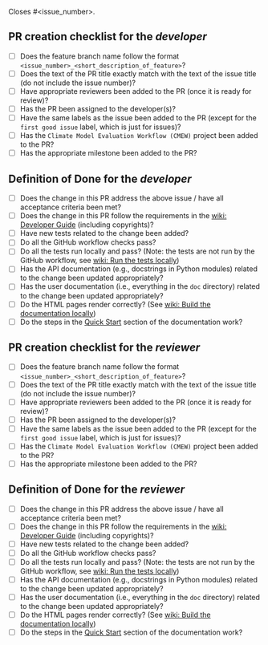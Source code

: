 Closes #<issue_number>.

## PR creation checklist for the _developer_

- [ ] Does the feature branch name follow the format `<issue_number>_<short_description_of_feature>`?
- [ ] Does the text of the PR title exactly match with the text of the issue title (do not include the issue number)?
- [ ] Have appropriate reviewers been added to the PR (once it is ready for review)?
- [ ] Has the PR been assigned to the developer(s)?
- [ ] Have the same labels as the issue been added to the PR (except for the `first good issue` label, which is just for issues)?
- [ ] Has the `Climate Model Evaluation Workflow (CMEW)` project been added to the PR?
- [ ] Has the appropriate milestone been added to the PR?

## Definition of Done for the _developer_

- [ ] Does the change in this PR address the above issue / have all acceptance criteria been met?
- [ ] Does the change in this PR follow the requirements in the [wiki: Developer Guide](https://github.com/MetOffice/CMEW/wiki/Developer-Guide) (including copyrights)?
- [ ] Have new tests related to the change been added?
- [ ] Do all the GitHub workflow checks pass?
- [ ] Do all the tests run locally and pass? (Note: the tests are not run by the GitHub workflow, see [wiki: Run the tests locally](https://github.com/MetOffice/CMEW/wiki/Developer-Guide#run-the-tests-locally))
- [ ] Has the API documentation (e.g., docstrings in Python modules) related to the change been updated appropriately?
- [ ] Has the user documentation (i.e., everything in the `doc` directory) related to the change been updated appropriately?
- [ ] Do the HTML pages render correctly? (See [wiki: Build the documentation locally](https://github.com/MetOffice/CMEW/wiki/Developer-Guide#build-the-documentation-locally))
- [ ] Do the steps in the [Quick Start](https://github.com/MetOffice/CMEW/blob/main/doc/source/user_guide/quick_start.rst) section of the documentation work?

## PR creation checklist for the _reviewer_

- [ ] Does the feature branch name follow the format `<issue_number>_<short_description_of_feature>`?
- [ ] Does the text of the PR title exactly match with the text of the issue title (do not include the issue number)?
- [ ] Have appropriate reviewers been added to the PR (once it is ready for review)?
- [ ] Has the PR been assigned to the developer(s)?
- [ ] Have the same labels as the issue been added to the PR (except for the `first good issue` label, which is just for issues)?
- [ ] Has the `Climate Model Evaluation Workflow (CMEW)` project been added to the PR?
- [ ] Has the appropriate milestone been added to the PR?

## Definition of Done for the _reviewer_

- [ ] Does the change in this PR address the above issue / have all acceptance criteria been met?
- [ ] Does the change in this PR follow the requirements in the [wiki: Developer Guide](https://github.com/MetOffice/CMEW/wiki/Developer-Guide) (including copyrights)?
- [ ] Have new tests related to the change been added?
- [ ] Do all the GitHub workflow checks pass?
- [ ] Do all the tests run locally and pass? (Note: the tests are not run by the GitHub workflow, see [wiki: Run the tests locally](https://github.com/MetOffice/CMEW/wiki/Developer-Guide#run-the-tests-locally))
- [ ] Has the API documentation (e.g., docstrings in Python modules) related to the change been updated appropriately?
- [ ] Has the user documentation (i.e., everything in the `doc` directory) related to the change been updated appropriately?
- [ ] Do the HTML pages render correctly? (See [wiki: Build the documentation locally](https://github.com/MetOffice/CMEW/wiki/Developer-Guide#build-the-documentation-locally))
- [ ] Do the steps in the [Quick Start](https://github.com/MetOffice/CMEW/blob/main/doc/source/user_guide/quick_start.rst) section of the documentation work?
